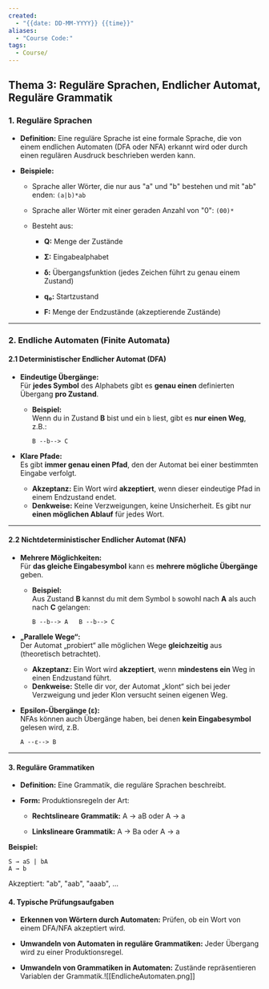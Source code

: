 ```yaml
---
created:
  - "{{date: DD-MM-YYYY}} {{time}}"
aliases:
  - "Course Code:"
tags:
  - Course/
---
```

## **Thema 3: Reguläre Sprachen, Endlicher Automat, Reguläre Grammatik**

### **1. Reguläre Sprachen**

- **Definition:** Eine reguläre Sprache ist eine formale Sprache, die von einem endlichen Automaten (DFA oder NFA) erkannt wird oder durch einen regulären Ausdruck beschrieben werden kann.
    
- **Beispiele:**
    
    - Sprache aller Wörter, die nur aus "a" und "b" bestehen und mit "ab" enden: `(a|b)*ab`
        
    - Sprache aller Wörter mit einer geraden Anzahl von "0": `(00)*`
            
    - Besteht aus:
        
        - **Q:** Menge der Zustände
            
        - **Σ:** Eingabealphabet
            
        - **δ:** Übergangsfunktion (jedes Zeichen führt zu genau einem Zustand)
            
        - **q₀:** Startzustand
            
        - **F:** Menge der Endzustände (akzeptierende Zustände)
---
### **2. Endliche Automaten (Finite Automata)**

#### **2.1 Deterministischer Endlicher Automat (DFA)**

    
- **Eindeutige Übergänge:**  
    Für **jedes Symbol** des Alphabets gibt es **genau einen** definierten Übergang **pro Zustand**.
    
    - **Beispiel:**  
        Wenn du in Zustand **B** bist und ein `b` liest, gibt es **nur einen Weg**, z.B.:
        
        `B --b--> C`
        
- **Klare Pfade:**  
    Es gibt **immer genau einen Pfad**, den der Automat bei einer bestimmten Eingabe verfolgt.
    
    - **Akzeptanz:** Ein Wort wird **akzeptiert**, wenn dieser eindeutige Pfad in einem Endzustand endet.
    - **Denkweise:** Keine Verzweigungen, keine Unsicherheit. Es gibt nur **einen möglichen Ablauf** für jedes Wort.

--- 
#### **2.2 Nichtdeterministischer Endlicher Automat (NFA)**

- **Mehrere Möglichkeiten:**  
    Für **das gleiche Eingabesymbol** kann es **mehrere mögliche Übergänge** geben.
    
    - **Beispiel:**  
        Aus Zustand **B** kannst du mit dem Symbol `b` sowohl nach **A** als auch nach **C** gelangen:

        `B --b--> A   B --b--> C`
        
- **„Parallele Wege“:**  
    Der Automat „probiert“ alle möglichen Wege **gleichzeitig** aus (theoretisch betrachtet).
    
    - **Akzeptanz:** Ein Wort wird **akzeptiert**, wenn **mindestens ein** Weg in einen Endzustand führt.
    - **Denkweise:** Stelle dir vor, der Automat „klont“ sich bei jeder Verzweigung und jeder Klon versucht seinen eigenen Weg.
- **Epsilon-Übergänge (ε):**  
    NFAs können auch Übergänge haben, bei denen **kein Eingabesymbol** gelesen wird, z.B.

    `A --ε--> B`
    

---

#### **3. Reguläre Grammatiken**

- **Definition:** Eine Grammatik, die reguläre Sprachen beschreibt.
    
- **Form:** Produktionsregeln der Art:
    
    - **Rechtslineare Grammatik:** A → aB oder A → a
        
    - **Linkslineare Grammatik:** A → Ba oder A → a
        

**Beispiel:**

```
S → aS | bA
A → b
```

Akzeptiert: "ab", "aab", "aaab", ...

#### **4. Typische Prüfungsaufgaben**

- **Erkennen von Wörtern durch Automaten:** Prüfen, ob ein Wort von einem DFA/NFA akzeptiert wird.
    
- **Umwandeln von Automaten in reguläre Grammatiken:** Jeder Übergang wird zu einer Produktionsregel.
    
- **Umwandeln von Grammatiken in Automaten:** Zustände repräsentieren Variablen der Grammatik.![[EndlicheAutomaten.png]]